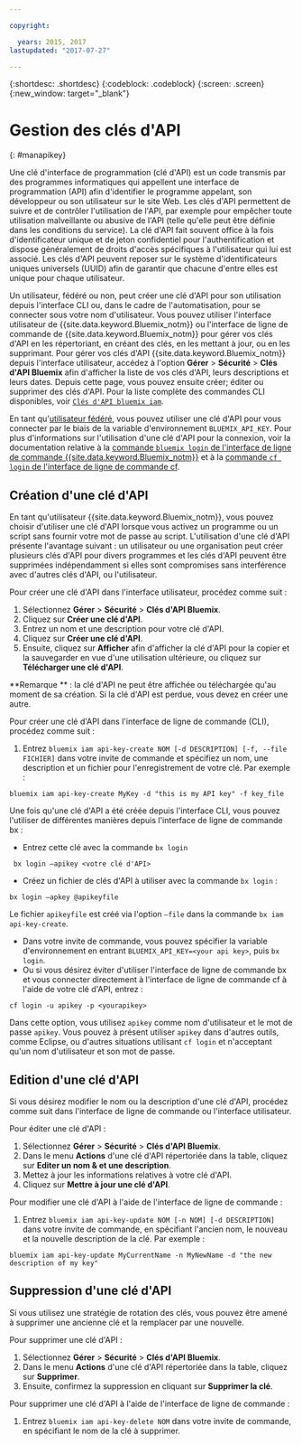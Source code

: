 ```yaml
---

copyright:

  years: 2015, 2017
lastupdated: "2017-07-27"

---
```


{:shortdesc: .shortdesc}
{:codeblock: .codeblock}
{:screen: .screen}
{:new_window: target="_blank"}

# Gestion des clés d'API
{: #manapikey}

Une clé d'interface de programmation (clé d'API) est un code transmis par des programmes informatiques qui appellent une interface de programmation (API) afin d'identifier le programme appelant, son développeur ou son utilisateur sur le site Web. Les clés d'API permettent de suivre et de contrôler l'utilisation de l'API, par exemple pour empêcher toute utilisation malveillante ou abusive de l'API (telle qu'elle peut être définie dans les conditions du service). La clé d'API fait souvent office à la fois d'identificateur unique et de jeton confidentiel pour l'authentification et dispose généralement de droits d'accès spécifiques à l'utilisateur qui lui est associé. Les clés d'API peuvent reposer sur le système d'identificateurs uniques universels (UUID) afin de garantir que chacune d'entre elles est unique pour chaque utilisateur.

Un utilisateur, fédéré ou non, peut créer une clé d'API pour son utilisation depuis l'interface CLI ou, dans le cadre de l'automatisation, pour se connecter sous votre nom d'utilisateur. Vous pouvez utiliser l'interface utilisateur de {{site.data.keyword.Bluemix_notm}} ou l'interface de ligne de commande de {{site.data.keyword.Bluemix_notm}} pour gérer vos clés d'API en les répertoriant, en créant des clés, en les mettant à jour, ou en les supprimant. Pour gérer vos clés d'API {{site.data.keyword.Bluemix_notm}} depuis l'interface utilisateur, accédez à l'option **Gérer** &gt; **Sécurité** &gt; **Clés d'API Bluemix** afin d'afficher la liste de vos clés d'API, leurs descriptions et leurs dates. Depuis cette page, vous pouvez ensuite créer; éditer ou supprimer des clés d'API. Pour la liste complète des commandes CLI disponibles, voir [`Clés d'API bluemix iam`](/docs/cli/reference/bluemix_cli/bx_cli.html#bluemix_iam).

En tant qu'[utilisateur fédéré](/docs/admin/adminpublic.html#federatedid), vous pouvez utiliser une clé d'API pour vous connecter par le biais de la variable d'environnement `BLUEMIX_API_KEY`. Pour plus d'informations sur l'utilisation d'une clé d'API pour la connexion, voir la documentation relative à la [commande `bluemix login` de l'interface de ligne de commande {{site.data.keyword.Bluemix_notm}}](/docs/cli/reference/bluemix_cli/bx_cli.html#bluemix_login) et à la [commande `cf login` de l'interface de ligne de commande cf](/docs/cli/reference/cfcommands/index.html#cf_login).

## Création d'une clé d'API

En tant qu'utilisateur {{site.data.keyword.Bluemix_notm}}, vous pouvez choisir d'utiliser une clé d'API lorsque vous activez un programme ou un script sans fournir votre mot de passe au script. L'utilisation d'une clé d'API présente l'avantage suivant : un utilisateur ou une organisation peut créer plusieurs clés d'API pour divers programmes et les clés d'API peuvent être supprimées indépendamment si elles sont compromises sans interférence avec d'autres clés d'API, ou l'utilisateur.

Pour créer une clé d'API dans l'interface utilisateur, procédez comme suit :

1. Sélectionnez **Gérer** &gt; **Sécurité** &gt; **Clés d'API Bluemix**.
2. Cliquez sur **Créer une clé d'API**.
3. Entrez un nom et une description pour votre clé d'API.
4. Cliquez sur **Créer une clé d'API**.
5. Ensuite, cliquez sur **Afficher** afin d'afficher la clé d'API pour la copier et la sauvegarder en vue d'une utilisation ultérieure, ou cliquez sur **Télécharger une clé d'API**.

**Remarque ** : la clé d'API ne peut être affichée ou téléchargée qu'au moment de sa création. Si la clé d'API est perdue, vous devez en créer une autre.

Pour créer une clé d'API dans l'interface de ligne de commande (CLI), procédez comme suit :

1. Entrez `bluemix iam api-key-create NOM [-d DESCRIPTION] [-f, --file FICHIER]` dans votre invite de commande et spécifiez un nom, une description et un fichier pour l'enregistrement de votre clé. Par exemple :

```
bluemix iam api-key-create MyKey -d "this is my API key" -f key_file
``` 

Une fois qu'une clé d'API a été créée depuis l'interface CLI, vous pouvez l'utiliser de différentes manières depuis l'interface de ligne de commande bx :

* Entrez cette clé avec la commande `bx login` 
```
 bx login —apikey <votre clé d'API>
```
* Créez un fichier de clés d'API à utiliser avec la commande `bx login` : 
 ```
 bx login —apkey @apikeyfile
 ```
 Le fichier `apikeyfile` est créé via l'option `—file` dans la commande `bx iam api-key-create`.
* Dans votre invite de commande, vous pouvez spécifier la variable d'environnement en entrant `BLUEMIX_API_KEY=<your api key>`, puis `bx login`.
* Ou si vous désirez éviter d'utiliser l'interface de ligne de commande bx et vous connecter directement à l'interface de ligne de commande cf à l'aide de votre clé d'API, entrez :
 ```
 cf login -u apikey -p <yourapikey>
 ```
  Dans cette option, vous utilisez `apikey` comme nom d'utilisateur et le mot de passe `apikey`. Vous pouvez à présent utiliser `apikey` dans d'autres outils, comme Eclipse, ou d'autres situations utilisant `cf login` et n'acceptant qu'un nom d'utilisateur et son mot de passe.

## Edition d'une clé d'API

Si vous désirez modifier le nom ou la description d'une clé d'API, procédez comme suit dans l'interface de ligne de commande ou l'interface utilisateur.

Pour éditer une clé d'API :

1. Sélectionnez **Gérer** &gt; **Sécurité** &gt; **Clés d'API Bluemix**.
2. Dans le menu **Actions** d'une clé d'API répertoriée dans la table, cliquez sur **Editer un nom & et une description**. 
3. Mettez à jour les informations relatives à votre clé d'API.
4. Cliquez sur **Mettre à jour une clé d'API**.

Pour modifier une clé d'API à l'aide de l'interface de ligne de commande :

1. Entrez `bluemix iam api-key-update NOM [-n NOM] [-d DESCRIPTION]` dans votre invite de commande, en spécifiant l'ancien nom, le nouveau et la nouvelle description de la clé. Par exemple :

```
bluemix iam api-key-update MyCurrentName -n MyNewName -d "the new description of my key"
```

## Suppression d'une clé d'API

Si vous utilisez une stratégie de rotation des clés, vous pouvez être amené à supprimer une ancienne clé et la remplacer par une nouvelle.

Pour supprimer une clé d'API : 

1. Sélectionnez **Gérer** &gt; **Sécurité** &gt; **Clés d'API Bluemix**.
2. Dans le menu **Actions** d'une clé d'API répertoriée dans la table, cliquez sur **Supprimer**.
3. Ensuite, confirmez la suppression en cliquant sur **Supprimer la clé**.

Pour supprimer une clé d'API à l'aide de l'interface de ligne de commande :
1. Entrez `bluemix iam api-key-delete NOM` dans votre invite de commande, en spécifiant le nom de la clé à supprimer.

